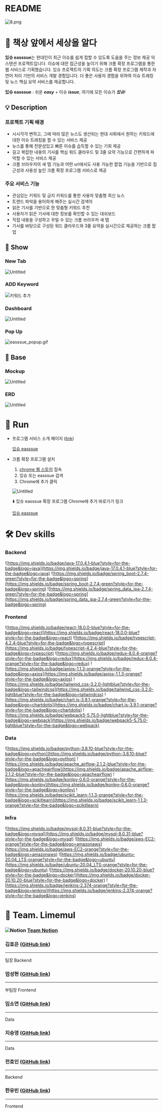 # README

![8.png](./READMEIMGS/있슈_m.png)
# 📰 책상 앞에서 세상을 알다


**있슈 easssue**는 현대인이 최근 이슈를 쉽게 접할 수 있도록 도움을 주는 정보 제공 익스텐션 프로젝트입니다. 이슈에 대한 접근성을 높이기 위해 크롬 확장 프로그램을 통한 웹 서비스로 기획했습니다. 있슈 프로젝트의 기획 의도는 크롬 확장 프로그램 제작과 자연어 처리 기반의 서비스 개발 경험입니다. 더 좋은 사용자 경험을 위하여 이슈 트래킹 및 뉴스 핵심 요약 서비스를 제공합니다.

**있슈 easssue** : 쉬운 ***easy*** + 이슈 ***issue***, 여기에 모든 이슈가 ***있슈***!

## 💡 Description

### 프로젝트 기획 배경

- 시시각각 변하고, 그에 따라 많은 뉴스도 생산되는 현대 사회에서 원하는 키워드에 대한 이슈 트래킹을 할 수 있는 서비스 제공
- 뉴스를 통해 전문성있고 빠른 이슈를 습득할 수 있는 기회 제공
- 길고 복잡한 내용의 기사를 핵심 워드 클라우드 및 3줄 요약 기능으로 간편하게 파악할 수 있는 서비스 제공
- 크롬 브라우저의 새 탭 기능과 어떤 url에서도 사용 가능한 팝업 기능을 기반으로 접근성과 사용성 높인 크롬 확장 프로그램 서비스로 제공

### 주요 서비스 기능

- 관심있는 키워드 및 금지 키워드를 통한 사용자 맞춤형 최신 뉴스
- 트렌드 파악을 용이하게 해주는 실시간 검색어
- 읽은 기사를 기반으로 한 맞춤형 키워드 추천
- 사용자가 읽은 기사에 대한 정보를 확인할 수 있는 대쉬보드
- 직접 내용을 구성하고 꾸밀 수 있는 크롬 브라우저 새 탭
- 기사를 바탕으로 구성된 워드 클라우드와 3줄 요약을 실시간으로 제공하는 크롬 팝업
## 💙 Show

### New Tab

![Untitled](./READMEIMGS/Untitled.png)

### ADD Keyword

![키워드 추가](./READMEIMGS/add_keyword.gif)

### Dashboard

![Untitled](./READMEIMGS/Untitled%201.png)

### Pop Up

![easssue_popup.gif](./READMEIMGS/easssue_popup.gif)

## 🧭 Base

### Mockup

![Untitled](./READMEIMGS/Untitled%202.png)

### ERD

![Untitled](./READMEIMGS/Untitled%203.png)

# 🏁 Run

- 프로그램 서비스 소개 페이지 ([link](https://www.easssue.com/))
    
    [있슈 easssue](https://www.easssue.com/)
    

- 크롬 확장 프로그램 설치
    1. [chrome 웹 스토어](https://chrome.google.com/webstore/category/extensions) 접속
    2. 있슈 또는 easssue 검색
    3. Chrome에 추가 클릭
    
    ![Untitled](./READMEIMGS/Untitled%204.png)
    
    ⬇️ 있슈 easssue 확장 프로그램 Chrome에 추가 바로가기 링크
    
    [있슈 easssue](https://chrome.google.com/webstore/detail/%EC%9E%88%EC%8A%88-easssue/cmnmdjpabceejnbkdlijepkmcdpdohjl)
    

# 🛠️ Dev skills

### Backend

![https://img.shields.io/badge/java-17.0.4.1-blue?style=for-the-badge&logo=java](https://img.shields.io/badge/java-17.0.4.1-blue?style=for-the-badge&logo=java)
![https://img.shields.io/badge/spring_boot-2.7.4-green?style=for-the-badge&logo=spring](https://img.shields.io/badge/spring_boot-2.7.4-green?style=for-the-badge&logo=spring)
![https://img.shields.io/badge/spring_data_jpa-2.7.4-green?style=for-the-badge&logo=spring](https://img.shields.io/badge/spring_data_jpa-2.7.4-green?style=for-the-badge&logo=spring)

### Frontend

![https://img.shields.io/badge/react-18.0.0-blue?style=for-the-badge&logo=react](https://img.shields.io/badge/react-18.0.0-blue?style=for-the-badge&logo=react)
![https://img.shields.io/badge/typescript-4.2.4-blue?style=for-the-badge&logo=typescript](https://img.shields.io/badge/typescript-4.2.4-blue?style=for-the-badge&logo=typescript)
![https://img.shields.io/badge/redux-8.0.4-orange?style=for-the-badge&logo=redux](https://img.shields.io/badge/redux-8.0.4-orange?style=for-the-badge&logo=redux)
![https://img.shields.io/badge/axios-1.1.3-orange?style=for-the-badge&logo=axios](https://img.shields.io/badge/axios-1.1.3-orange?style=for-the-badge&logo=axios)
![https://img.shields.io/badge/tailwind_css-3.2.0-lightblue?style=for-the-badge&logo=tailwindcss](https://img.shields.io/badge/tailwind_css-3.2.0-lightblue?style=for-the-badge&logo=tailwindcss)
![https://img.shields.io/badge/chart.js-3.9.1-orange?style=for-the-badge&logo=chartdotjs](https://img.shields.io/badge/chart.js-3.9.1-orange?style=for-the-badge&logo=chartdotjs)
![https://img.shields.io/badge/webpack5-5.75.0-lightblue?style=for-the-badge&logo=webpack](https://img.shields.io/badge/webpack5-5.75.0-lightblue?style=for-the-badge&logo=webpack)

### Data

![https://img.shields.io/badge/python-3.8.10-blue?style=for-the-badge&logo=python](https://img.shields.io/badge/python-3.8.10-blue?style=for-the-badge&logo=python)
![https://img.shields.io/badge/apache_airflow-2.1.2-blue?style=for-the-badge&logo=apacheairflow](https://img.shields.io/badge/apache_airflow-2.1.2-blue?style=for-the-badge&logo=apacheairflow)
![https://img.shields.io/badge/konlpy-0.6.0-orange?style=for-the-badge&logo=konlpy](https://img.shields.io/badge/konlpy-0.6.0-orange?style=for-the-badge&logo=konlpy)
![https://img.shields.io/badge/scikit_learn-1.1.3-orange?style=for-the-badge&logo=scikitlearn](https://img.shields.io/badge/scikit_learn-1.1.3-orange?style=for-the-badge&logo=scikitlearn)

### Infra

![https://img.shields.io/badge/mysql-8.0.31-blue?style=for-the-badge&logo=mysql](https://img.shields.io/badge/mysql-8.0.31-blue?style=for-the-badge&logo=mysql)
![https://img.shields.io/badge/aws-EC2-orange?style=for-the-badge&logo=amazonaws](https://img.shields.io/badge/aws-EC2-orange?style=for-the-badge&logo=amazonaws)
![https://img.shields.io/badge/ubuntu-20.04_LTS-orange?style=for-the-badge&logo=ubuntu](https://img.shields.io/badge/ubuntu-20.04_LTS-orange?style=for-the-badge&logo=ubuntu)
![https://img.shields.io/badge/docker-20.10.20-blue?style=for-the-badge&logo=docker](https://img.shields.io/badge/docker-20.10.20-blue?style=for-the-badge&logo=docker)
![https://img.shields.io/badge/jenkins-2.374-orange?style=for-the-badge&logo=jenkins](https://img.shields.io/badge/jenkins-2.374-orange?style=for-the-badge&logo=jenkins)

# 🍋 Team. Limemul

### ![Notion](./READMEIMGS/icons8-notion-24.png) [Team Notion](https://www.notion.so/easssue-093a7d08efb54fb9b61b7fce93cedd85)

### 김효은 ([GitHub link](https://github.com/Chosephine))

---

팀장 Backend

### 엄성현 ([GitHub link](https://github.com/eomsteve))

---

부팀장 Frontend

### 임소연 ([GitHub link](https://github.com/Im-sy))

---

Data

### 지승영 ([GitHub link](https://github.com/jisy2718))

---

Data

### 전효인 ([GitHub link](https://github.com/zaq1290))

---

Backend

### 한유빈 ([GitHub link](https://github.com/mintfrog1209))

---

Frontend